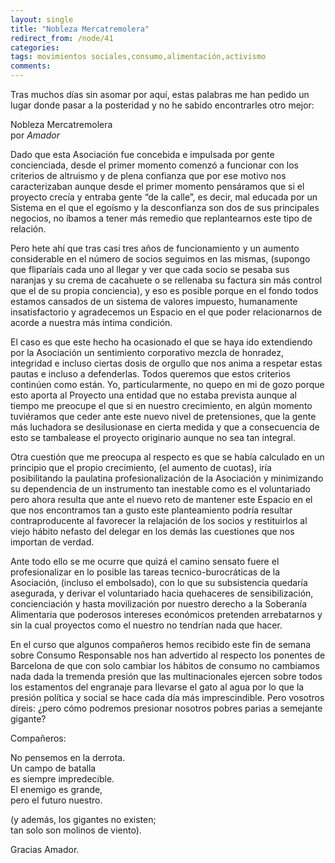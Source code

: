 ```yaml
---
layout: single
title: "Nobleza Mercatremolera"
redirect_from: /node/41
categories:
tags: movimientos sociales,consumo,alimentación,activismo
comments: 
---
```

Tras muchos días sin asomar por aquí, estas palabras me han pedido un lugar donde pasar a la posteridad y no he sabido encontrarles otro mejor:

Nobleza Mercatremolera  
por _Amador_

Dado que esta Asociación fue concebida e impulsada por gente concienciada, desde el primer momento comenzó a funcionar con los criterios de altruismo y de plena confianza que por ese motivo nos caracterizaban aunque desde el primer momento pensáramos que si el proyecto crecía y entraba gente “de la calle”, es decir, mal educada por un Sistema en el que el egoísmo y la desconfianza son dos de sus principales negocios, no íbamos a tener más remedio que replantearnos este tipo de relación.

Pero hete ahí que tras casi tres años de funcionamiento y un aumento considerable en el número de socios seguimos en las mismas, (supongo que fliparíais cada uno al llegar y ver que cada socio se pesaba sus naranjas y su crema de cacahuete o se rellenaba su factura sin más control que el de su propia conciencia), y eso es posible porque en el fondo todos estamos cansados de un sistema de valores impuesto, humanamente insatisfactorio y agradecemos un Espacio en el que poder relacionarnos de acorde a nuestra más íntima condición.

El caso es que este hecho ha ocasionado el que se haya ido extendiendo por la Asociación un sentimiento corporativo mezcla de honradez, integridad e incluso ciertas dosis de orgullo que nos anima a respetar estas pautas e incluso a defenderlas. Todos queremos que estos criterios continúen como están. Yo, particularmente, no quepo en mi de gozo porque esto aporta al Proyecto una entidad que no estaba prevista aunque al tiempo me preocupe el que si en nuestro crecimiento, en algún momento tuviéramos que ceder ante este nuevo nivel de pretensiones, que la gente más luchadora se desilusionase en cierta medida y que a consecuencia de esto se tambalease el proyecto originario aunque no sea tan integral.

Otra cuestión que me preocupa al respecto es que se había calculado en un principio que el propio crecimiento, (el aumento de cuotas), iría posibilitando la paulatina profesionalización de la Asociación y minimizando su dependencia de un instrumento tan inestable como es el voluntariado pero ahora resulta que ante el nuevo reto de mantener este Espacio en el que nos encontramos tan a gusto este planteamiento podría resultar contraproducente al favorecer la relajación de los socios y restituirlos al viejo hábito nefasto del delegar en los demás las cuestiones que nos importan de verdad.

Ante todo ello se me ocurre que quizá el camino sensato fuere el profesionalizar en lo posible las tareas tecnico-burocráticas de la Asociación, (incluso el embolsado), con lo que su subsistencia quedaría asegurada, y derivar el voluntariado hacia quehaceres de sensibilización, concienciación y hasta movilización por nuestro derecho a la Soberanía Alimentaria que poderosos intereses económicos pretenden arrebatarnos y sin la cual proyectos como el nuestro no tendrían nada que hacer.

En el curso que algunos compañeros hemos recibido este fin de semana sobre Consumo Responsable nos han advertido al respecto los ponentes de Barcelona de que con solo cambiar los hábitos de consumo no cambiamos nada dada la tremenda presión que las multinacionales ejercen sobre todos los estamentos del engranaje para llevarse el gato al agua por lo que la presión política y social se hace cada día más imprescindible. Pero vosotros direis: ¿pero cómo podremos presionar nosotros pobres parias a semejante gigante?

Compañeros:

No pensemos en la derrota.  
Un campo de batalla  
es siempre impredecible.  
El enemigo es grande,  
pero el futuro nuestro.

(y además, los gigantes no existen;  
tan solo son molinos de viento).

Gracias Amador.
